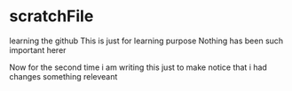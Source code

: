 # scratchFile
learning the github
This is just for learning purpose
Nothing has been such important herer


Now for the second time i am writing this just to make notice that
i had changes something releveant 
